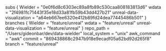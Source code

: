 subs {
  Wielder = "0e0f6d8c6303ec89a8fb89c530caa808183813d6"
  wdata = "2f4981fc71443f35e18d33a81fb59b43dd427b21"
  unreal-data-visualization = "a64eb667ee6320e412b89fd24dea77445486b501"
}
branches {
  Wielder = "feature/unreal"
  wdata = "feature/unreal"
  unreal-data-visualization = "feature/unreal"
}
repo_path = "/Users/gideonbar/dev/data-wielder"
local_system = "unix"
awk_command = "awk"
commit = "869438868c2947b918e9ecadf05a62bd92d265f8"
branch = "feature/unreal"